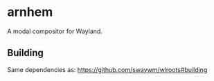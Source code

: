 # arnhem

A modal compositor for Wayland.

## Building

Same dependencies as: https://github.com/swaywm/wlroots#building
